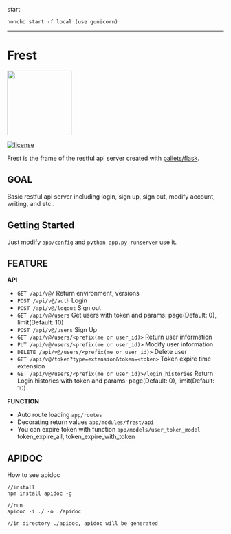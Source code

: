 
start  

	honcho start -f local (use gunicorn)

____  

Frest
=====
<img src="https://raw.githubusercontent.com/h4wldev/frest/master/frest.png" height="150">

[![license](https://img.shields.io/github/license/mashape/apistatus.svg)](https://github.com/h4wldev/Frest/blob/master/LICENSE)

Frest is the frame of the restful api server created with [pallets/flask](https://github.com/pallets/flask).

## GOAL
Basic restful api server including login, sign up, sign out, modify account, writing, and etc..

## Getting Started
Just modify [`app/config`](https://github.com/h4wldev/Frest/blob/master/app/config.py) and `python app.py runserver` use it.

## FEATURE
__API__
- `GET /api/v@/` Return environment, versions
- `POST /api/v@/auth` Login
- `POST /api/v@/logout` Sign out
- `GET /api/v@/users` Get users with token and params: page(Default: 0), limit(Default: 10)
- `POST /api/v@/users` Sign Up
- `GET /api/v@/users/<prefix(me or user_id)>` Return user information
- `PUT /api/v@/users/<prefix(me or user_id)>` Modify user information
- `DELETE /api/v@/users/<prefix(me or user_id)>` Delete user
- `GET /api/v@/token?type=extension&token=<token>` Token expire time extension 
- `GET /api/v@/users/<prefix(me or user_id)>/login_histories` Return Login histories with token and params: page(Default: 0), limit(Default: 10)

__FUNCTION__
- Auto route loading `app/routes`
- Decorating return values `app/modules/frest/api`
- You can expire token with function `app/models/user_token_model` token_expire_all, token_expire_with_token

## APIDOC

How to see apidoc
~~~
//install
npm install apidoc -g

//run
apidoc -i ./ -o ./apidoc

//in directory ./apidoc, apidoc will be generated
~~~

